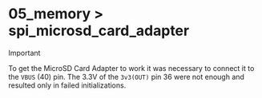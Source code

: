 # 05_memory > spi_microsd_card_adapter

> [!IMPORTANT]
> To get the MicroSD Card Adapter to work it was necessary to connect it to the `VBUS` (40) pin.
> The 3.3V of the `3v3(OUT)` pin 36 were not enough and resulted only in failed initializations.
